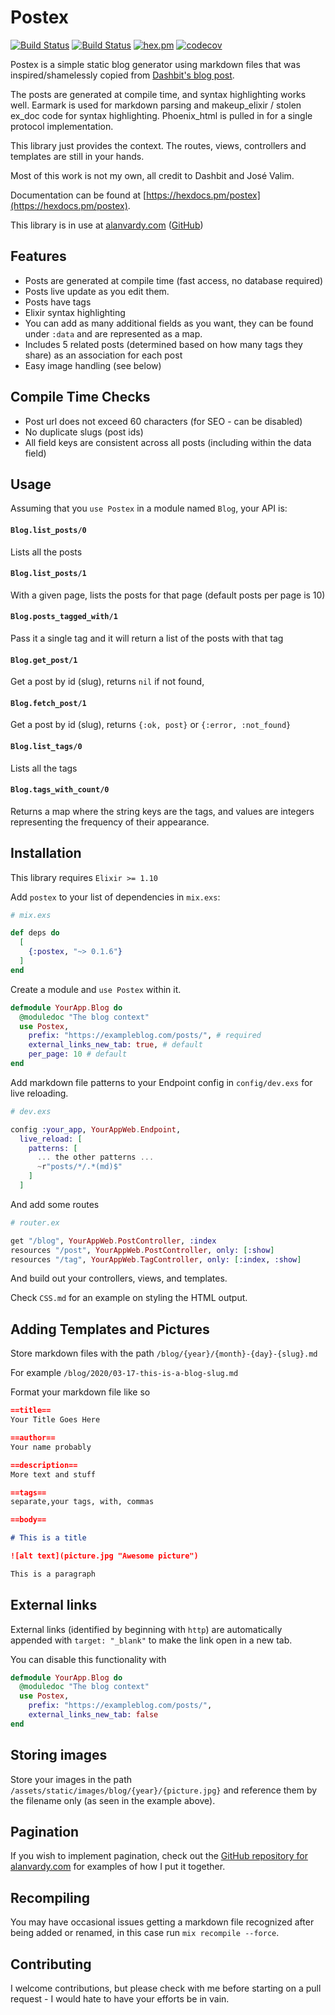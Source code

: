 # Postex

[![Build Status](https://github.com/alanvardy/postex/workflows/Unit%20Tests/badge.svg)](https://github.com/alanvardy/postex) 
[![Build Status](https://github.com/alanvardy/postex/workflows/Dialyzer/badge.svg)](https://github.com/alanvardy/postex) 
[![hex.pm](http://img.shields.io/hexpm/v/postex.svg?style=flat)](https://hex.pm/packages/postex)
[![codecov](https://codecov.io/gh/alanvardy/exzeitable/branch/master/graph/badge.svg?token=P3O42SF7VJ)](https://codecov.io/gh/alanvardy/exzeitable)

Postex is a simple static blog generator using markdown files that was inspired/shamelessly copied from [Dashbit's blog post](https://dashbit.co/blog/welcome-to-our-blog-how-it-was-made).

The posts are generated at compile time, and syntax highlighting works well. Earmark is used 
for markdown parsing and makeup_elixir / stolen ex_doc code for syntax highlighting. Phoenix_html is pulled in for a single protocol implementation.

This library just provides the context. The routes, views, controllers and templates are still in your hands.

Most of this work is not my own, all credit to Dashbit and José Valim.

Documentation can be found at [https://hexdocs.pm/postex](https://hexdocs.pm/postex).

This library is in use at [alanvardy.com](https://www.alanvardy.com/) ([GitHub](https://github.com/alanvardy/alan_vardy))

## Features

* Posts are generated at compile time (fast access, no database required)
* Posts live update as you edit them.
* Posts have tags
* Elixir syntax highlighting
* You can add as many additional fields as you want, they can be found under `:data` and are represented as a map.
* Includes 5 related posts (determined based on how many tags they share) as an association for each post
* Easy image handling (see below)

## Compile Time Checks

* Post url does not exceed 60 characters (for SEO - can be disabled)
* No duplicate slugs (post ids)
* All field keys are consistent across all posts (including within the data field)

## Usage

Assuming that you `use Postex` in a module named `Blog`, your API is:

####  `Blog.list_posts/0`

Lists all the posts

####  `Blog.list_posts/1`

With a given page, lists the posts for that page (default posts per page is 10)

#### `Blog.posts_tagged_with/1`

Pass it a single tag and it will return a list of the posts with that tag

#### `Blog.get_post/1`

Get a post by id (slug), returns `nil` if not found,

#### `Blog.fetch_post/1`

Get a post by id (slug), returns `{:ok, post}` or `{:error, :not_found}`
  
#### `Blog.list_tags/0`

Lists all the tags

#### `Blog.tags_with_count/0`

Returns a map where the string keys are the tags, and values are integers representing the frequency of their appearance.


## Installation

This library requires `Elixir >= 1.10`

Add `postex` to your list of dependencies in `mix.exs`:

```elixir
# mix.exs

def deps do
  [
    {:postex, "~> 0.1.6"}
  ]
end
```

Create a module and `use Postex` within it.

```elixir
defmodule YourApp.Blog do
  @moduledoc "The blog context"
  use Postex, 
    prefix: "https://exampleblog.com/posts/", # required
    external_links_new_tab: true, # default
    per_page: 10 # default
end
```

Add markdown file patterns to your Endpoint config in `config/dev.exs` for live reloading.

```elixir
# dev.exs

config :your_app, YourAppWeb.Endpoint,
  live_reload: [
    patterns: [
      ... the other patterns ...
      ~r"posts/*/.*(md)$"
    ]
  ]
```

And add some routes

```elixir
# router.ex

get "/blog", YourAppWeb.PostController, :index
resources "/post", YourAppWeb.PostController, only: [:show]
resources "/tag", YourAppWeb.TagController, only: [:index, :show]
```

And build out your controllers, views, and templates.

Check `CSS.md` for an example on styling the HTML output.


## Adding Templates and Pictures

Store markdown files with the path `/blog/{year}/{month}-{day}-{slug}.md` 

For example `/blog/2020/03-17-this-is-a-blog-slug.md`


Format your markdown file like so

```markdown
==title==
Your Title Goes Here

==author==
Your name probably

==description==
More text and stuff

==tags==
separate,your tags, with, commas

==body==

# This is a title

![alt text](picture.jpg "Awesome picture")

This is a paragraph

```

## External links

External links (identified by beginning with `http`) are automatically appended with `target: "_blank"` to make the link open in a new tab.

You can disable this functionality with

```elixir
defmodule YourApp.Blog do
  @moduledoc "The blog context"
  use Postex, 
    prefix: "https://exampleblog.com/posts/",
    external_links_new_tab: false
end
```

## Storing images

Store your images in the path `/assets/static/images/blog/{year}/{picture.jpg}` and reference them by the filename only (as seen in the example above).

## Pagination

If you wish to implement pagination, check out the [GitHub repository for alanvardy.com](https://github.com/alanvardy/alan_vardy) for examples of how I put it together.

## Recompiling

You may have occasional issues getting a markdown file recognized after being added or renamed, in this case run `mix recompile --force`.

## Contributing

I welcome contributions, but please check with me before starting on a pull request - I would hate to have your efforts be in vain.

